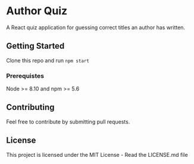 # Author Quiz

A React quiz application for guessing correct titles an author has written.

## Getting Started

Clone this repo and run `npm start`

### Prerequistes

Node >= 8.10 and npm >= 5.6

## Contributing

Feel free to contribute by submitting pull requests.

## License

This project is licensed under the MIT License - Read the LICENSE.md file

